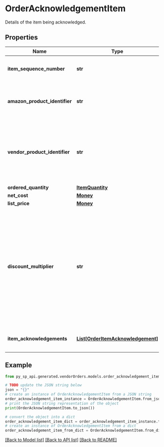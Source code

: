 # OrderAcknowledgementItem

Details of the item being acknowledged.

## Properties

Name | Type | Description | Notes
------------ | ------------- | ------------- | -------------
**item_sequence_number** | **str** | Line item sequence number for the item. | [optional] 
**amazon_product_identifier** | **str** | Amazon Standard Identification Number (ASIN) of an item. | [optional] 
**vendor_product_identifier** | **str** | The vendor selected product identification of the item. Should be the same as was sent in the purchase order. | [optional] 
**ordered_quantity** | [**ItemQuantity**](ItemQuantity.md) |  | 
**net_cost** | [**Money**](Money.md) |  | [optional] 
**list_price** | [**Money**](Money.md) |  | [optional] 
**discount_multiplier** | **str** | The discount multiplier that should be applied to the price if a vendor sells books with a list price. This is a multiplier factor to arrive at a final discounted price. A multiplier of .90 would be the factor if a 10% discount is given. | [optional] 
**item_acknowledgements** | [**List[OrderItemAcknowledgement]**](OrderItemAcknowledgement.md) | This is used to indicate acknowledged quantity. | 

## Example

```python
from py_sp_api.generated.vendorOrders.models.order_acknowledgement_item import OrderAcknowledgementItem

# TODO update the JSON string below
json = "{}"
# create an instance of OrderAcknowledgementItem from a JSON string
order_acknowledgement_item_instance = OrderAcknowledgementItem.from_json(json)
# print the JSON string representation of the object
print(OrderAcknowledgementItem.to_json())

# convert the object into a dict
order_acknowledgement_item_dict = order_acknowledgement_item_instance.to_dict()
# create an instance of OrderAcknowledgementItem from a dict
order_acknowledgement_item_from_dict = OrderAcknowledgementItem.from_dict(order_acknowledgement_item_dict)
```
[[Back to Model list]](../README.md#documentation-for-models) [[Back to API list]](../README.md#documentation-for-api-endpoints) [[Back to README]](../README.md)


